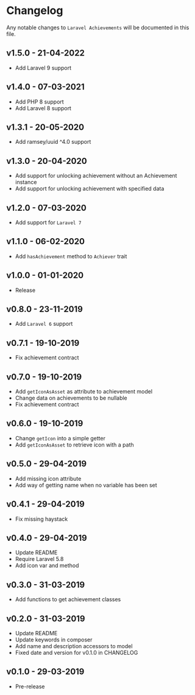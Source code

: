 # Changelog

Any notable changes to `Laravel Achievements` will be documented in this file.

## v1.5.0 - 21-04-2022

- Add Laravel 9 support

## v1.4.0 - 07-03-2021

- Add PHP 8 support
- Add Laravel 8 support

## v1.3.1 - 20-05-2020

- Add ramsey/uuid ^4.0 support

## v1.3.0 - 20-04-2020

- Add support for unlocking achievement without an Achievement instance
- Add support for unlocking achievement with specified data

## v1.2.0 - 07-03-2020

- Add support for `Laravel 7`

## v1.1.0 - 06-02-2020

- Add `hasAchievement` method to `Achiever` trait

## v1.0.0 - 01-01-2020

- Release

## v0.8.0 - 23-11-2019

- Add `Laravel 6` support

## v0.7.1 - 19-10-2019

- Fix achievement contract

## v0.7.0 - 19-10-2019

- Add `getIconAsAsset` as attribute to achievement model
- Change data on achievements to be nullable
- Fix achievement contract

## v0.6.0 - 19-10-2019

- Change `getIcon` into a simple getter
- Add `getIconAsAsset` to retrieve icon with a path

## v0.5.0 - 29-04-2019

- Add missing icon attribute
- Add way of getting name when no variable has been set

## v0.4.1 - 29-04-2019

- Fix missing haystack

## v0.4.0 - 29-04-2019

- Update README
- Require Laravel 5.8
- Add icon var and method

## v0.3.0 - 31-03-2019

- Add functions to get achievement classes

## v0.2.0 - 31-03-2019

- Update README
- Update keywords in composer
- Add name and description accessors to model
- Fixed date and version for v0.1.0 in CHANGELOG

## v0.1.0 - 29-03-2019

- Pre-release
